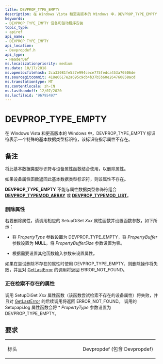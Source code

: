 ```yaml
---
title: DEVPROP_TYPE_EMPTY
description: 在 Windows Vista 和更高版本的 Windows 中，DEVPROP_TYPE_EMPTY 标识符表示一个特殊的基本数据类型标识符，该标识符指示属性不存在。
keywords:
- DEVPROP_TYPE_EMPTY 设备和驱动程序安装
topic_type:
- apiref
api_name:
- DEVPROP_TYPE_EMPTY
api_location:
- Devpropdef.h
api_type:
- HeaderDef
ms.localizationpriority: medium
ms.date: 10/17/2018
ms.openlocfilehash: 2ca33081fe537e994cece775fedca453a70506de
ms.sourcegitcommit: 418e6617e2a695c9cb4b37b5b60e264760858acd
ms.translationtype: MT
ms.contentlocale: zh-CN
ms.lasthandoff: 12/07/2020
ms.locfileid: "96795497"
---
```

# <a name="devprop_type_empty"></a>DEVPROP_TYPE_EMPTY


在 Windows Vista 和更高版本的 Windows 中，DEVPROP_TYPE_EMPTY 标识符表示一个特殊的基本数据类型标识符，该标识符指示属性不存在。

<a name="remarks"></a>备注
-------

将此基本数据类型标识符与设备属性函数结合使用，以删除属性。

如果设备属性函数返回此基本数据类型标识符，则该属性不存在。

**DEVPROP_TYPE_EMPTY** 不能与属性数据类型修饰符组合 [**DEVPROP_TYPEMOD_ARRAY**](devprop-typemod-array.md) 或 [**DEVPROP_TYPEMOD_LIST**](devprop-typemod-list.md)。

### <a name="deleting-a-property"></a>删除属性

若要删除属性，请调用相应的 SetupDiSet *Xxx* 属性函数并设置函数参数，如下所示：

-   将 *PropertyType* 参数设置为 DEVPROP_TYPE_EMPTY，将 *PropertyBuffer* 参数设置为 **NULL**，将 *PropertyBufferSize* 参数设置为零。

-   根据需要设置其他函数输入参数来设置属性。

如果在尝试删除不存在的属性时使用 DEVPROP_TYPE_EMPTY，则删除操作将失败，并且对 [GetLastError](/windows/win32/api/errhandlingapi/nf-errhandlingapi-getlasterror) 的调用将返回 ERROR_NOT_FOUND。

### <a name="retrieving-a-property-that-does-not-exist"></a>正在检索不存在的属性

调用 SetupDiGet *Xxx* 属性函数（该函数尝试检索不存在的设备属性）将失败，并且对 [GetLastError](/windows/win32/api/errhandlingapi/nf-errhandlingapi-getlasterror) 的后续调用将返回 ERROR_NOT_FOUND。 调用的 Setupapi.log 属性函数会将 \* *PropertyType* 参数设置为 DEVPROP_TYPE_EMPTY。

<a name="requirements"></a>要求
------------

<table>
<colgroup>
<col width="50%" />
<col width="50%" />
</colgroup>
<tbody>
<tr class="odd">
<td align="left"><p>标头</p></td>
<td align="left">Devpropdef (包含 Devpropdef) </td>
</tr>
</tbody>
</table>

 

